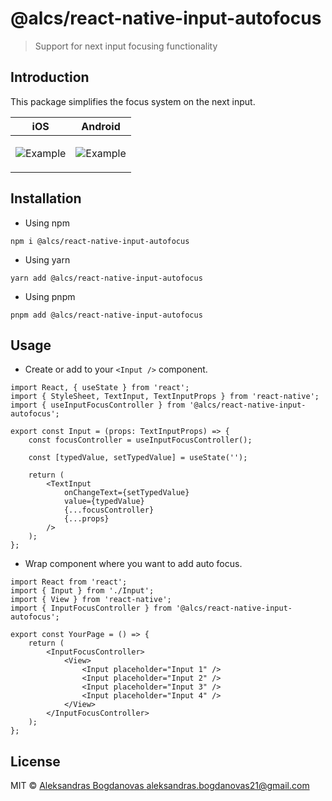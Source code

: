 # @alcs/react-native-input-autofocus

> Support for next input focusing functionality

## Introduction

This package simplifies the focus system on the next input.

<table>
<thead>
<tr>
<th>
iOS
</th>
<th>
Android
</th>
</tr>
</thead>
<tbody>
<tr>
<td>

![Example](https://raw.githubusercontent.com/fracht/react-native-input-autofocus/75d9ef95574f1a1b59c3d40fc7845c9a29de6b7d/docs/assets/iosExample.gif)
</td>
<td>

![Example](https://raw.githubusercontent.com/fracht/react-native-input-autofocus/75d9ef95574f1a1b59c3d40fc7845c9a29de6b7d/docs/assets/androidExample.gif)

</td>
</tr>
</tbody>

</table>

## Installation

-   Using npm

```
npm i @alcs/react-native-input-autofocus
```

-   Using yarn

```
yarn add @alcs/react-native-input-autofocus
```

-   Using pnpm

```
pnpm add @alcs/react-native-input-autofocus
```

## Usage

-   Create or add to your `<Input />` component.

```tsx
import React, { useState } from 'react';
import { StyleSheet, TextInput, TextInputProps } from 'react-native';
import { useInputFocusController } from '@alcs/react-native-input-autofocus';

export const Input = (props: TextInputProps) => {
    const focusController = useInputFocusController();

    const [typedValue, setTypedValue] = useState('');

    return (
        <TextInput
            onChangeText={setTypedValue}
            value={typedValue}
            {...focusController}
            {...props}
        />
    );
};
```

-   Wrap component where you want to add auto focus.

```tsx
import React from 'react';
import { Input } from './Input';
import { View } from 'react-native';
import { InputFocusController } from '@alcs/react-native-input-autofocus';

export const YourPage = () => {
    return (
        <InputFocusController>
            <View>
                <Input placeholder="Input 1" />
                <Input placeholder="Input 2" />
                <Input placeholder="Input 3" />
                <Input placeholder="Input 4" />
            </View>
        </InputFocusController>
    );
};
```

## License

MIT © [Aleksandras Bogdanovas <aleksandras.bogdanovas21@gmail.com>](https://github.com/Aleksandriukas)
